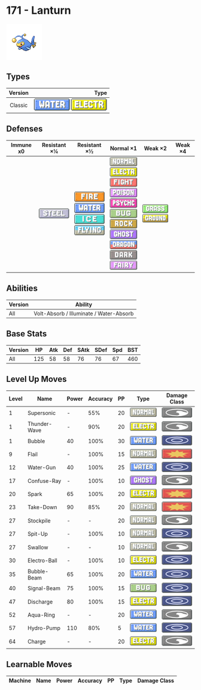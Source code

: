 # 171 - Lanturn

![lanturn](../img/pokemon/171.png)

## Types

| Version | Type                                                                    |
| :-----: | ----------------------------------------------------------------------: |
| Classic | ![water](../img/types/water.png) ![electric](../img/types/electric.png) |

## Defenses

| Immune x0 | Resistant ×¼                     | Resistant ×½                                                                                                                                | Normal ×1                                                                                                                                                                                                                                                                                                                                                                                                                        | Weak ×2                                                                 | Weak ×4 |
| --------- | -------------------------------- | ------------------------------------------------------------------------------------------------------------------------------------------- | -------------------------------------------------------------------------------------------------------------------------------------------------------------------------------------------------------------------------------------------------------------------------------------------------------------------------------------------------------------------------------------------------------------------------------- | ----------------------------------------------------------------------- | ------- |
|           | ![steel](../img/types/steel.png) | ![fire](../img/types/fire.png)<br/>![water](../img/types/water.png)<br/>![ice](../img/types/ice.png)<br/>![flying](../img/types/flying.png) | ![normal](../img/types/normal.png)<br/>![electric](../img/types/electric.png)<br/>![fighting](../img/types/fighting.png)<br/>![poison](../img/types/poison.png)<br/>![psychic](../img/types/psychic.png)<br/>![bug](../img/types/bug.png)<br/>![rock](../img/types/rock.png)<br/>![ghost](../img/types/ghost.png)<br/>![dragon](../img/types/dragon.png)<br/>![dark](../img/types/dark.png)<br/>![fairy](../img/types/fairy.png) | ![grass](../img/types/grass.png)<br/>![ground](../img/types/ground.png) |         |

## Abilities

| Version | Ability                                 |
| ------- | --------------------------------------- |
| All     | Volt-Absorb / Illuminate / Water-Absorb |

## Base Stats

| Version | HP  | Atk | Def | SAtk | SDef | Spd | BST |
| ------- | --- | --- | --- | ---- | ---- | --- | --- |
| All     | 125 | 58  | 58  | 76   | 76   | 67  | 460 |

## Level Up Moves

| Level | Name         | Power | Accuracy | PP | Type                                   | Damage Class                           |
| ----- | ------------ | ----- | -------- | -- | -------------------------------------- | -------------------------------------- |
| 1     | Supersonic   | -     | 55%      | 20 | ![normal](../img/types/normal.png)     | ![status](../img/types/status.png)     |
| 1     | Thunder-Wave | -     | 90%      | 20 | ![electric](../img/types/electric.png) | ![status](../img/types/status.png)     |
| 1     | Bubble       | 40    | 100%     | 30 | ![water](../img/types/water.png)       | ![special](../img/types/special.png)   |
| 9     | Flail        | -     | 100%     | 15 | ![normal](../img/types/normal.png)     | ![physical](../img/types/physical.png) |
| 12    | Water-Gun    | 40    | 100%     | 25 | ![water](../img/types/water.png)       | ![special](../img/types/special.png)   |
| 17    | Confuse-Ray  | -     | 100%     | 10 | ![ghost](../img/types/ghost.png)       | ![status](../img/types/status.png)     |
| 20    | Spark        | 65    | 100%     | 20 | ![electric](../img/types/electric.png) | ![physical](../img/types/physical.png) |
| 23    | Take-Down    | 90    | 85%      | 20 | ![normal](../img/types/normal.png)     | ![physical](../img/types/physical.png) |
| 27    | Stockpile    | -     | -        | 20 | ![normal](../img/types/normal.png)     | ![status](../img/types/status.png)     |
| 27    | Spit-Up      | -     | 100%     | 10 | ![normal](../img/types/normal.png)     | ![special](../img/types/special.png)   |
| 27    | Swallow      | -     | -        | 10 | ![normal](../img/types/normal.png)     | ![status](../img/types/status.png)     |
| 30    | Electro-Ball | -     | 100%     | 10 | ![electric](../img/types/electric.png) | ![special](../img/types/special.png)   |
| 35    | Bubble-Beam  | 65    | 100%     | 20 | ![water](../img/types/water.png)       | ![special](../img/types/special.png)   |
| 40    | Signal-Beam  | 75    | 100%     | 15 | ![bug](../img/types/bug.png)           | ![special](../img/types/special.png)   |
| 47    | Discharge    | 80    | 100%     | 15 | ![electric](../img/types/electric.png) | ![special](../img/types/special.png)   |
| 52    | Aqua-Ring    | -     | -        | 20 | ![water](../img/types/water.png)       | ![status](../img/types/status.png)     |
| 57    | Hydro-Pump   | 110   | 80%      | 5  | ![water](../img/types/water.png)       | ![special](../img/types/special.png)   |
| 64    | Charge       | -     | -        | 20 | ![electric](../img/types/electric.png) | ![status](../img/types/status.png)     |

## Learnable Moves

| Machine | Name | Power | Accuracy | PP | Type | Damage Class |
| ------- | ---- | ----- | -------- | -- | ---- | ------------ |